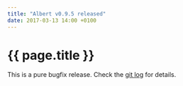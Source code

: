 ```yaml
---
title: "Albert v0.9.5 released"
date: 2017-03-13 14:00 +0100
---
```


# {{ page.title }}

This is a pure bugfix release. Check the [git log](https://github.com/albertlauncher/albert/commits/v0.9.5) for details.
